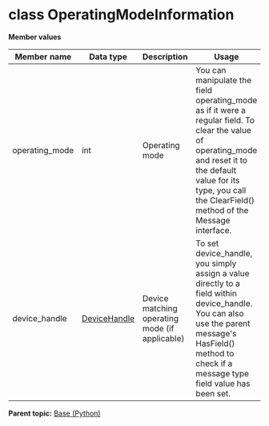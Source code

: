 # class OperatingModeInformation

 **Member values** 

|Member name|Data type|Description|Usage|
|-----------|---------|-----------|-----|
|operating\_mode|int|Operating mode|You can manipulate the field operating\_mode as if it were a regular field. To clear the value of operating\_mode and reset it to the default value for its type, you call the ClearField\(\) method of the Message interface.|
|device\_handle| [DeviceHandle](../Common/DeviceHandle.md#)|Device matching operating mode \(if applicable\)|To set device\_handle, you simply assign a value directly to a field within device\_handle. You can also use the parent message's HasField\(\) method to check if a message type field value has been set.|

**Parent topic:** [Base \(Python\)](../../summary_pages/Base.md)

